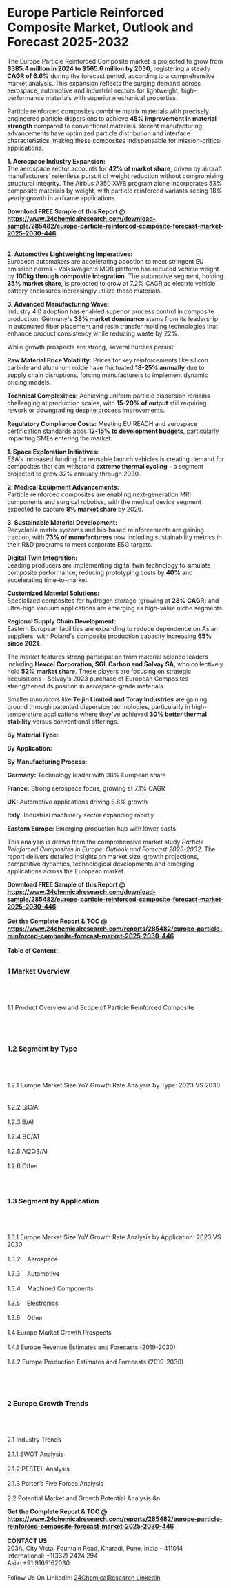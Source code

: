 <h1>Europe Particle Reinforced Composite Market, Outlook and Forecast 2025-2032</h1><p>The Europe Particle Reinforced Composite market is projected to grow from <strong>$385.4 million in 2024 to $565.6 million by 2030</strong>, registering a steady <strong>CAGR of 6.6%</strong> during the forecast period, according to a comprehensive market analysis. This expansion reflects the surging demand across aerospace, automotive and industrial sectors for lightweight, high-performance materials with superior mechanical properties.</p><p>Particle reinforced composites combine matrix materials with precisely engineered particle dispersions to achieve <strong>45% improvement in material strength</strong> compared to conventional materials. Recent manufacturing advancements have optimized particle distribution and interface characteristics, making these composites indispensable for mission-critical applications.</p><p><strong>1. Aerospace Industry Expansion:</strong><br>
The aerospace sector accounts for <strong>42% of market share</strong>, driven by aircraft manufacturers' relentless pursuit of weight reduction without compromising structural integrity. The Airbus A350 XWB program alone incorporates 53% composite materials by weight, with particle reinforced variants seeing 18% yearly growth in airframe applications.</p><div><b>Download FREE Sample of this Report @ 
            <a href="https://www.24chemicalresearch.com/download-sample/285482/europe-particle-reinforced-composite-forecast-market-2025-2030-446">
            https://www.24chemicalresearch.com/download-sample/285482/europe-particle-reinforced-composite-forecast-market-2025-2030-446</a></b></div><br><p><strong>2. Automotive Lightweighting Imperatives:</strong><br>
European automakers are accelerating adoption to meet stringent EU emission norms - Volkswagen's MQB platform has reduced vehicle weight by <strong>100kg through composite integration</strong>. The automotive segment, holding <strong>35% market share</strong>, is projected to grow at 7.2% CAGR as electric vehicle battery enclosures increasingly utilize these materials.</p><p><strong>3. Advanced Manufacturing Wave:</strong><br>
Industry 4.0 adoption has enabled superior process control in composite production. Germany's <strong>38% market dominance</strong> stems from its leadership in automated fiber placement and resin transfer molding technologies that enhance product consistency while reducing waste by 22%.</p><p>While growth prospects are strong, several hurdles persist:</p><p><strong>Raw Material Price Volatility:</strong> Prices for key reinforcements like silicon carbide and aluminum oxide have fluctuated <strong>18-25% annually</strong> due to supply chain disruptions, forcing manufacturers to implement dynamic pricing models.</p><p><strong>Technical Complexities:</strong> Achieving uniform particle dispersion remains challenging at production scales, with <strong>15-20% of output</strong> still requiring rework or downgrading despite process improvements.</p><p><strong>Regulatory Compliance Costs:</strong> Meeting EU REACH and aerospace certification standards adds <strong>12-15% to development budgets</strong>, particularly impacting SMEs entering the market.</p><p><strong>1. Space Exploration Initiatives:</strong><br>
ESA's increased funding for reusable launch vehicles is creating demand for composites that can withstand <strong>extreme thermal cycling</strong> - a segment projected to grow 32% annually through 2030.</p><p><strong>2. Medical Equipment Advancements:</strong><br>
Particle reinforced composites are enabling next-generation MRI components and surgical robotics, with the medical device segment expected to capture <strong>8% market share</strong> by 2026.</p><p><strong>3. Sustainable Material Development:</strong><br>
Recyclable matrix systems and bio-based reinforcements are gaining traction, with <strong>73% of manufacturers</strong> now including sustainability metrics in their R&amp;D programs to meet corporate ESG targets.</p><p><strong>Digital Twin Integration:</strong><br>
	Leading producers are implementing digital twin technology to simulate composite performance, reducing prototyping costs by <strong>40%</strong> and accelerating time-to-market.</p><p><strong>Customized Material Solutions:</strong><br>
	Specialized composites for hydrogen storage (growing at <strong>28% CAGR</strong>) and ultra-high vacuum applications are emerging as high-value niche segments.</p><p><strong>Regional Supply Chain Development:</strong><br>
	Eastern European facilities are expanding to reduce dependence on Asian suppliers, with Poland's composite production capacity increasing <strong>65% since 2021</strong>.</p><p>The market features strong participation from material science leaders including <strong>Hexcel Corporation, SGL Carbon and Solvay SA</strong>, who collectively hold <strong>52% market share</strong>. These players are focusing on strategic acquisitions - Solvay's 2023 purchase of European Composites strengthened its position in aerospace-grade materials.</p><p>Smaller innovators like <strong>Teijin Limited and Toray Industries</strong> are gaining ground through patented dispersion technologies, particularly in high-temperature applications where they've achieved <strong>30% better thermal stability</strong> versus conventional offerings.</p><p><strong>By Material Type:</strong></p><p><strong>By Application:</strong></p><p><strong>By Manufacturing Process:</strong></p><p><strong>Germany:</strong> Technology leader with 38% European share</p><p><strong>France:</strong> Strong aerospace focus, growing at 7.1% CAGR</p><p><strong>UK:</strong> Automotive applications driving 6.8% growth</p><p><strong>Italy:</strong> Industrial machinery sector expanding rapidly</p><p><strong>Eastern Europe:</strong> Emerging production hub with lower costs</p><p>This analysis is drawn from the comprehensive market study <em>Particle Reinforced Composites in Europe: Outlook and Forecast 2025-2032</em>. The report delivers detailed insights on market size, growth projections, competitive dynamics, technological developments and emerging applications across the European market.</p><div><b>Download FREE Sample of this Report @ 
            <a href="https://www.24chemicalresearch.com/download-sample/285482/europe-particle-reinforced-composite-forecast-market-2025-2030-446">
            https://www.24chemicalresearch.com/download-sample/285482/europe-particle-reinforced-composite-forecast-market-2025-2030-446</a></b></div><br><div><b>Get the Complete Report & TOC @ 
            <a href="https://www.24chemicalresearch.com/reports/285482/europe-particle-reinforced-composite-forecast-market-2025-2030-446">
            https://www.24chemicalresearch.com/reports/285482/europe-particle-reinforced-composite-forecast-market-2025-2030-446</a></b></div><br>
            <b>Table of Content:</b><p><h2><span style="font-size:16px"><strong>1 Market Overview&nbsp;&nbsp; &nbsp;</strong></span></h2><br />
<br />
<p>1.1 Product Overview and Scope of Particle Reinforced Composite&nbsp;</p><br />
<br />
<h2><strong><span style="font-size:16px">1.2 Segment by Type&nbsp;&nbsp; &nbsp;</span></strong></h2><br />
<br />
<p>1.2.1 Europe Market Size YoY Growth Rate Analysis by Type: 2023 VS 2030&nbsp;&nbsp; &nbsp;<br /><br />
1.2.2 SiC/Al&nbsp;&nbsp; &nbsp;<br /><br />
1.2.3 B/Al<br /><br />
1.2.4 BC/A1<br /><br />
1.2.5 Al2O3/Al<br /><br />
1.2.6 Other<br /><br />
<br />
<h2><span style="font-size:16px"><strong>1.3 Segment by Application&nbsp;&nbsp;</strong></span></h2><br />
<br />
<p>1.3.1 Europe Market Size YoY Growth Rate Analysis by Application: 2023 VS 2030&nbsp;&nbsp; &nbsp;<br /><br />
1.3.2&nbsp;&nbsp; &nbsp;Aerospace<br /><br />
1.3.3&nbsp;&nbsp; &nbsp;Automotive<br /><br />
1.3.4&nbsp;&nbsp; &nbsp;Machined Components<br /><br />
1.3.5&nbsp;&nbsp; &nbsp;Electronics<br /><br />
1.3.6&nbsp;&nbsp; &nbsp;Other<br /><br />
1.4 Europe Market Growth Prospects&nbsp;&nbsp; &nbsp;<br /><br />
1.4.1 Europe Revenue Estimates and Forecasts (2019-2030)&nbsp;&nbsp; &nbsp;<br /><br />
1.4.2 Europe Production Estimates and Forecasts (2019-2030)&nbsp;&nbsp;</p><br />
<br />
<h2><span style="font-size:16px"><strong>2 Europe Growth Trends&nbsp;&nbsp; &nbsp;</strong></span></h2><br />
<br />
<p>2.1 Industry Trends&nbsp;&nbsp; &nbsp;<br /><br />
2.1.1 SWOT Analysis&nbsp;&nbsp; &nbsp;<br /><br />
2.1.2 PESTEL Analysis&nbsp;&nbsp; &nbsp;<br /><br />
2.1.3 Porter&rsquo;s Five Forces Analysis&nbsp;&nbsp; &nbsp;<br /><br />
2.2 Potential Market and Growth Potential Analysis&nbsp;&n</p><div><b>Get the Complete Report & TOC @ 
            <a href="https://www.24chemicalresearch.com/reports/285482/europe-particle-reinforced-composite-forecast-market-2025-2030-446">
            https://www.24chemicalresearch.com/reports/285482/europe-particle-reinforced-composite-forecast-market-2025-2030-446</a></b></div><br><b>CONTACT US:</b><br>
            203A, City Vista, Fountain Road, Kharadi, Pune, India - 411014<br>
            International: +1(332) 2424 294<br>
            Asia: +91 9169162030 <br><br>
            Follow Us On LinkedIn: <a href="https://www.linkedin.com/company/24chemicalresearch/">24ChemicalResearch LinkedIn</a>